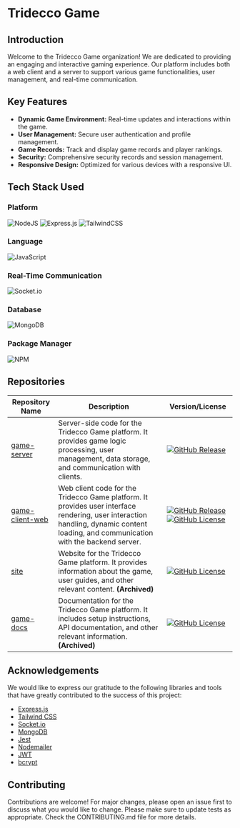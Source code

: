 # Tridecco Game

## Introduction

Welcome to the Tridecco Game organization! We are dedicated to providing an engaging and interactive gaming experience. Our platform includes both a web client and a server to support various game functionalities, user management, and real-time communication.

## Key Features

- **Dynamic Game Environment:** Real-time updates and interactions within the game.
- **User Management:** Secure user authentication and profile management.
- **Game Records:** Track and display game records and player rankings.
- **Security:** Comprehensive security records and session management.
- **Responsive Design:** Optimized for various devices with a responsive UI.

## Tech Stack Used

### Platform

![NodeJS](https://img.shields.io/badge/node.js-6DA55F?style=for-the-badge&logo=node.js&logoColor=white)
![Express.js](https://img.shields.io/badge/express.js-%23404d59.svg?style=for-the-badge&logo=express&logoColor=%2361DAFB)
![TailwindCSS](https://img.shields.io/badge/tailwindcss-%2338B2AC.svg?style=for-the-badge&logo=tailwind-css&logoColor=white)

### Language

![JavaScript](https://img.shields.io/badge/javascript-%23323330.svg?style=for-the-badge&logo=javascript&logoColor=%23F7DF1E)

### Real-Time Communication

![Socket.io](https://img.shields.io/badge/Socket.io-black?style=for-the-badge&logo=socket.io&badgeColor=010101)

### Database

![MongoDB](https://img.shields.io/badge/MongoDB-%234ea94b.svg?style=for-the-badge&logo=mongodb&logoColor=white)

### Package Manager

![NPM](https://img.shields.io/badge/NPM-%23CB3837.svg?style=for-the-badge&logo=npm&logoColor=white)

## Repositories

| Repository Name                                                | Description                                                                                                                                                                          | Version/License                                                                                                                                                                                                                                                                                |
| -------------------------------------------------------------- | ------------------------------------------------------------------------------------------------------------------------------------------------------------------------------------ | ---------------------------------------------------------------------------------------------------------------------------------------------------------------------------------------------------------------------------------------------------------------------------------------------- |
| [game-server](https://github.com/tridecco/game-server)         | Server-side code for the Tridecco Game platform. It provides game logic processing, user management, data storage, and communication with clients.                                   | [![GitHub Release](https://img.shields.io/github/v/release/tridecco/game-server)](https://github.com/tridecco/game-server/releases)                                                                                                                                                            |
| [game-client-web](https://github.com/tridecco/game-client-web) | Web client code for the Tridecco Game platform. It provides user interface rendering, user interaction handling, dynamic content loading, and communication with the backend server. | [![GitHub Release](https://img.shields.io/github/v/release/tridecco/game-client-web)](https://github.com/tridecco/game-client-web/releases) [![GitHub License](https://img.shields.io/github/license/tridecco/game-client-web)](https://github.com/tridecco/game-client-web/blob/main/LICENSE) |
| [site](https://github.com/tridecco/site)                       | Website for the Tridecco Game platform. It provides information about the game, user guides, and other relevant content. **(Archived)**                                              | [![GitHub License](https://img.shields.io/github/license/tridecco/site)](https://github.com/tridecco/site/blob/main/LICENSE)                                                                                                                                                                   |
| [game-docs](https://github.com/tridecco/game-docs)             | Documentation for the Tridecco Game platform. It includes setup instructions, API documentation, and other relevant information. **(Archived)**                                      | [![GitHub License](https://img.shields.io/github/license/tridecco/game-docs)](https://github.com/tridecco/game-docs/blob/main/LICENSE)                                                                                                                                                         |

## Acknowledgements

We would like to express our gratitude to the following libraries and tools that have greatly contributed to the success of this project:

- [Express.js](https://expressjs.com/)
- [Tailwind CSS](https://tailwindcss.com/)
- [Socket.io](https://socket.io/)
- [MongoDB](https://www.mongodb.com/)
- [Jest](https://jestjs.io/)
- [Nodemailer](https://nodemailer.com/)
- [JWT](https://jwt.io/)
- [bcrypt](https://www.npmjs.com/package/bcrypt)

## Contributing

Contributions are welcome! For major changes, please open an issue first to discuss what you would like to change. Please make sure to update tests as appropriate. Check the CONTRIBUTING.md file for more details.
